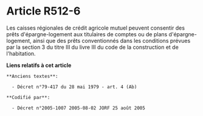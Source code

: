 # Article R512-6

Les caisses régionales de crédit agricole mutuel peuvent consentir des prêts d'épargne-logement aux titulaires de comptes ou
de plans d'épargne-logement, ainsi que des prêts conventionnés dans les conditions prévues par la section 3 du titre III du
livre III du code de la construction et de l'habitation.

**Liens relatifs à cet article**

	**Anciens textes**:

	  - Décret n°79-417 du 28 mai 1979 - art. 4 (Ab)

	**Codifié par**:

	  - Décret n°2005-1007 2005-08-02 JORF 25 août 2005
